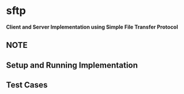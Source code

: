 # sftp
__Client and Server Implementation using Simple File Transfer Protocol__

## NOTE

## Setup and Running Implementation

## Test Cases

